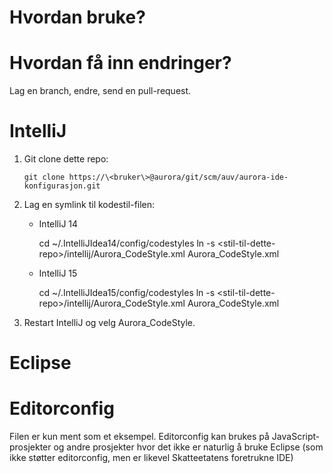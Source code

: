 # Hvordan bruke?

# Hvordan få inn endringer?

Lag en branch, endre, send en pull-request.

# IntelliJ

1. Git clone dette repo:

    ```
    git clone https://\<bruker\>@aurora/git/scm/auv/aurora-ide-konfigurasjon.git
    ```
1. Lag en symlink til kodestil-filen:
    * IntelliJ 14  

        cd ~/.IntelliJIdea14/config/codestyles
        ln -s \<stil-til-dette-repo\>/intellij/Aurora_CodeStyle.xml Aurora_CodeStyle.xml

    * IntelliJ 15

        cd ~/.IntelliJIdea15/config/codestyles
        ln -s \<stil-til-dette-repo\>/intellij/Aurora_CodeStyle.xml Aurora_CodeStyle.xml

1. Restart IntelliJ og velg Aurora_CodeStyle.

# Eclipse

# Editorconfig

Filen er kun ment som et eksempel. Editorconfig kan brukes på JavaScript-prosjekter
og andre prosjekter hvor det ikke er naturlig å bruke Eclipse (som ikke støtter
editorconfig, men er likevel Skatteetatens foretrukne IDE)
